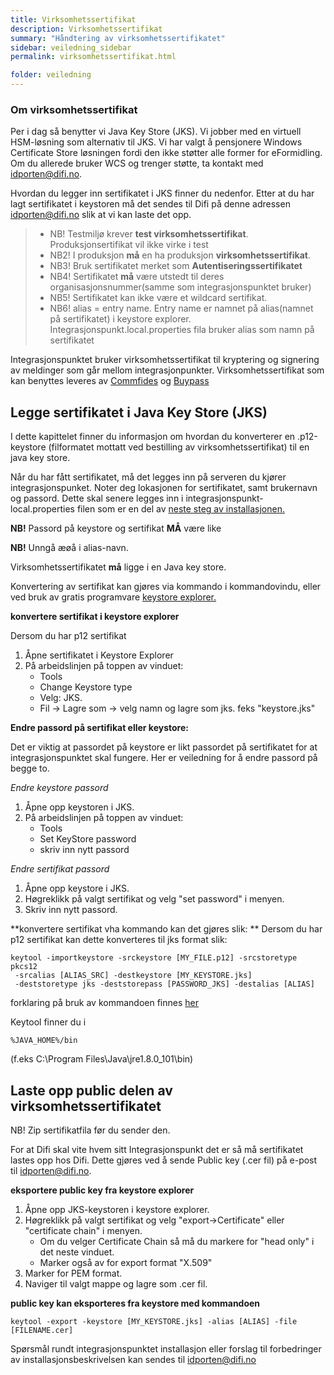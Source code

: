 ```yaml
---
title: Virksomhetssertifikat
description: Virksomhetssertifikat
summary: "Håndtering av virksomhetssertifikatet"
sidebar: veiledning_sidebar
permalink: virksomhetssertifikat.html

folder: veiledning
---
```


### Om virksomhetssertifikat

Per i dag så benytter vi Java Key Store (JKS). Vi jobber med en virtuell HSM-løsning som alternativ til JKS. Vi har valgt å pensjonere Windows Certificate Store løsningen fordi den ikke støtter alle former for eFormidling. Om du allerede bruker WCS og trenger støtte, ta kontakt med <a href="mailto:idporten@difi.no">idporten@difi.no</a>. 

Hvordan du legger inn sertifikatet i JKS finner du nedenfor. Etter at du har lagt sertifikatet i keystoren må det sendes til Difi på denne adressen <a href="mailto:idporten@difi.no">idporten@difi.no</a> slik at vi kan laste det opp.

> * NB! Testmiljø krever **test virksomhetssertifikat**. Produksjonsertifikat vil ikke virke i test  
> * NB2! I produksjon **må** en ha produksjon **virksomhetssertifikat**. 
> * NB3! Bruk sertifikatet merket som **Autentiseringssertifikatet**   
> * NB4! Sertifikatet **må** være utstedt til deres organisasjonsnummer(samme som integrasjonspunktet bruker)
> * NB5! Sertifikatet kan ikke være et wildcard sertifikat.
> * NB6! alias = entry name. Entry name er namnet på alias(namnet på sertifikatet) i keystore explorer. Integrasjonspunkt.local.properties fila bruker alias som namn på sertifikatet

Integrasjonspunktet bruker virksomhetssertifikat til kryptering og signering av meldinger som går mellom integrasjonpunkter.
Virksomhetssertifikat som kan benyttes leveres av [Commfides](https://www.commfides.com/e-ID/Bestill-Commfides-Virksomhetssertifikat.html) og [Buypass](http://www.buypass.no/bedrift/produkter-og-tjenester/buypass-virksomhetssertifikat)

## Legge sertifikatet i Java Key Store (JKS)

I dette kapittelet finner du informasjon om hvordan du konverterer en .p12-keystore (filformatet mottatt ved bestilling av virksomhetssertifikat) til en java key store.

Når du har fått sertifikatet, må det legges inn på serveren du kjører integrasjonspunket. Noter deg lokasjonen for sertifikatet, samt brukernavn og passord. Dette skal senere legges inn i integrasjonspunkt-local.properties filen som er en del av [neste steg av installasjonen.](http://difi.github.io/move-integrasjonspunkt/properties_config.html)


**NB!** Passord på keystore og sertifikat **MÅ** være like

**NB!** Unngå æøå i alias-navn.

Virksomhetssertifikatet **må** ligge i en Java key store. 

Konvertering av sertifikat kan gjøres via kommando i kommandovindu, eller ved bruk av gratis programvare
[keystore explorer.](http://keystore-explorer.org/downloads.html) 

**konvertere sertifikat i keystore explorer**

Dersom du har p12 sertifikat
1. Åpne sertifikatet i Keystore Explorer 
2. På arbeidslinjen på toppen av vinduet:
    - Tools
    - Change Keystore type
     - Velg: JKS.
     - Fil -> Lagre som -> velg namn og lagre som jks. feks "keystore.jks"
  
**Endre passord på sertifikat eller keystore:**

Det er viktig at passordet på keystore er likt passordet på sertifikatet for at integrasjonspunktet skal fungere. Her er veiledning for å endre passord på begge to.

*Endre keystore passord*
1. Åpne opp keystoren i JKS.
2. På arbeidslinjen på toppen av vinduet:
    - Tools
    - Set KeyStore password
    - skriv inn nytt passord
  
*Endre sertifikat passord*
1. Åpne opp keystore i JKS. 
2. Høgreklikk på valgt sertifikat og velg "set password" i menyen.
3. Skriv inn nytt passord.
  

**konvertere sertifikat vha kommando kan det gjøres slik: **
Dersom du har p12 sertifikat kan dette konverteres til jks format slik:

```
keytool -importkeystore -srckeystore [MY_FILE.p12] -srcstoretype pkcs12
 -srcalias [ALIAS_SRC] -destkeystore [MY_KEYSTORE.jks]
 -deststoretype jks -deststorepass [PASSWORD_JKS] -destalias [ALIAS]
```

forklaring på bruk av kommandoen finnes [her](https://www.tbs-certificates.co.uk/FAQ/en/626.html)

Keytool finner du i

```
%JAVA_HOME%/bin
```

(f.eks C:\Program Files\Java\jre1.8.0_101\bin)



## Laste opp public delen av virksomhetssertifikatet

NB! Zip sertifikatfila før du sender den.

For at Difi skal vite hvem sitt Integrasjonspunkt det er så må sertifikatet lastes opp hos Difi. Dette gjøres ved å sende 
Public key (.cer fil) på e-post til [idporten@difi.no](mailto:idporten@difi.no). 

<!-- Public key (.cer fil) lastes opp til [virksomhetssertifikatserveren for test](https://beta-meldingsutveksling.difi.no/virksomhetssertifikat/) og [virksomhetssertifikatserveren for produksjon](https://meldingsutveksling.difi.no/virksomhetssertifikat/) -->

**eksportere public key fra keystore explorer**
1. Åpne opp JKS-keystoren i keystore explorer. 
2. Høgreklikk på valgt sertifikat og velg "export->Certificate" eller "certificate chain" i menyen.
    - Om du velger Certificate Chain så må du markere for "head only" i det neste vinduet.
    - Marker også av for export format "X.509"
3. Marker for PEM format.
4. Naviger til valgt mappe og lagre som .cer fil.

**public key kan eksporteres fra keystore med kommandoen**

```
keytool -export -keystore [MY_KEYSTORE.jks] -alias [ALIAS] -file [FILENAME.cer]
```

Spørsmål rundt integrasjonspunktet installasjon eller forslag til forbedringer av installasjonsbeskrivelsen kan sendes til <a href="mailto:idporten@difi.no">idporten@difi.no</a>
